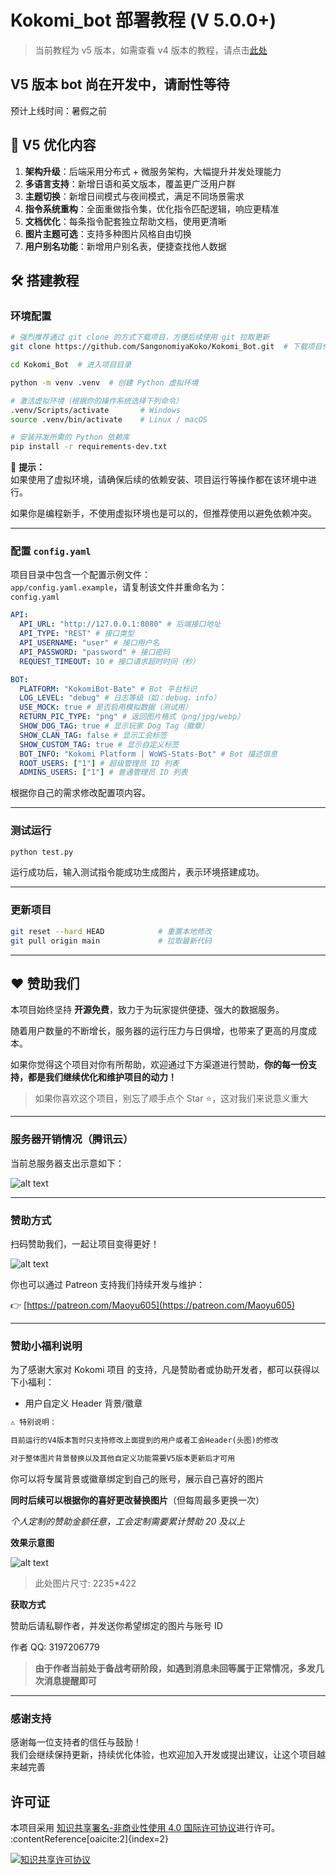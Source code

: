 # Kokomi_bot 部署教程 (V 5.0.0+)

> 当前教程为 v5 版本，如需查看 v4 版本的教程，请点击[此处](https://github.com/SangonomiyaKoko/Kokomi_Bot/blob/main/README_OLD.md)

## **V5 版本 bot 尚在开发中，请耐性等待**

预计上线时间：暑假之前

## 🔧 V5 优化内容

1. **架构升级**：后端采用分布式 + 微服务架构，大幅提升并发处理能力
2. **多语言支持**：新增日语和英文版本，覆盖更广泛用户群
3. **主题切换**：新增日间模式与夜间模式，满足不同场景需求
4. **指令系统重构**：全面重做指令集，优化指令匹配逻辑，响应更精准
5. **文档优化**：每条指令配套独立帮助文档，使用更清晰
6. **图片主题可选**：支持多种图片风格自由切换
7. **用户别名功能**：新增用户别名表，便捷查找他人数据

## 🛠️ 搭建教程

### 环境配置

```bash
# 强烈推荐通过 git clone 的方式下载项目，方便后续使用 git 拉取更新
git clone https://github.com/SangonomiyaKoko/Kokomi_Bot.git  # 下载项目代码

cd Kokomi_Bot  # 进入项目目录

python -m venv .venv  # 创建 Python 虚拟环境

# 激活虚拟环境（根据你的操作系统选择下列命令）
.venv/Scripts/activate       # Windows
source .venv/bin/activate    # Linux / macOS

# 安装开发所需的 Python 依赖库
pip install -r requirements-dev.txt
```

📌 **提示：**  
如果使用了虚拟环境，请确保后续的依赖安装、项目运行等操作都在该环境中进行。

如果你是编程新手，不使用虚拟环境也是可以的，但推荐使用以避免依赖冲突。

---

### 配置 `config.yaml`

项目目录中包含一个配置示例文件：  
`app/config.yaml.example`，请复制该文件并重命名为：  
`config.yaml`

```yaml
API:
  API_URL: "http://127.0.0.1:8080" # 后端接口地址
  API_TYPE: "REST" # 接口类型
  API_USERNAME: "user" # 接口用户名
  API_PASSWORD: "password" # 接口密码
  REQUEST_TIMEOUT: 10 # 接口请求超时时间（秒）

BOT:
  PLATFORM: "KokomiBot-Bate" # Bot 平台标识
  LOG_LEVEL: "debug" # 日志等级（如：debug、info）
  USE_MOCK: true # 是否启用模拟数据（测试用）
  RETURN_PIC_TYPE: "png" # 返回图片格式（png/jpg/webp）
  SHOW_DOG_TAG: true # 显示玩家 Dog Tag（徽章）
  SHOW_CLAN_TAG: false # 显示工会标签
  SHOW_CUSTOM_TAG: true # 显示自定义标签
  BOT_INFO: "Kokomi Platform | WoWS-Stats-Bot" # Bot 描述信息
  ROOT_USERS: ["1"] # 超级管理员 ID 列表
  ADMINS_USERS: ["1"] # 普通管理员 ID 列表
```

根据你自己的需求修改配置项内容。

---

### 测试运行

```bash
python test.py
```

运行成功后，输入测试指令能成功生成图片，表示环境搭建成功。

---

### 更新项目

```bash
git reset --hard HEAD            # 重置本地修改
git pull origin main             # 拉取最新代码
```

---

## ❤️ 赞助我们

本项目始终坚持 **开源免费**，致力于为玩家提供便捷、强大的数据服务。

随着用户数量的不断增长，服务器的运行压力与日俱增，也带来了更高的月度成本。

如果你觉得这个项目对你有所帮助，欢迎通过下方渠道进行赞助，**你的每一份支持，都是我们继续优化和维护项目的动力！**

> 如果你喜欢这个项目，别忘了顺手点个 Star ⭐️，这对我们来说意义重大

---

### 服务器开销情况（腾讯云）

当前总服务器支出示意如下：

![alt text](docs/image/cost.jpg#pic_center)

---

### 赞助方式

扫码赞助我们，一起让项目变得更好！

![alt text](docs/image/qrcode.jpg)

你也可以通过 Patreon 支持我们持续开发与维护：

👉 [https://patreon.com/Maoyu605](https://patreon.com/Maoyu605)

---

### 赞助小福利说明

为了感谢大家对 Kokomi 项目 的支持，凡是赞助者或协助开发者，都可以获得以下小福利：

- 用户自定义 Header 背景/徽章

```txt
⚠️ 特别说明：

目前运行的V4版本暂时只支持修改上面提到的用户或者工会Header(头图)的修改

对于整体图片背景替换以及其他自定义功能需要V5版本更新后才可用
```

你可以将专属背景或徽章绑定到自己的账号，展示自己喜好的图片

**同时后续可以根据你的喜好更改替换图片**（但每周最多更换一次）

_个人定制的赞助金额任意，工会定制需要累计赞助 20 及以上_

**效果示意图**

![alt text](docs/image/sample.png)

> 此处图片尺寸: 2235\*422

**获取方式**

赞助后请私聊作者，并发送你希望绑定的图片与账号 ID

作者 QQ: 3197206779

> **由于作者当前处于备战考研阶段，如遇到消息未回等属于正常情况，多发几次消息提醒即可**

---

### 感谢支持

感谢每一位支持者的信任与鼓励！  
我们会继续保持更新，持续优化体验，也欢迎加入开发或提出建议，让这个项目越来越完善

## 许可证

本项目采用 [知识共享署名-非商业性使用 4.0 国际许可协议](https://creativecommons.org/licenses/by-nc/4.0/deed.zh)进行许可。&#8203;:contentReference[oaicite:2]{index=2}

[![知识共享许可协议](https://licensebuttons.net/l/by-nc/4.0/88x31.png)](https://creativecommons.org/licenses/by-nc/4.0/deed.zh)
